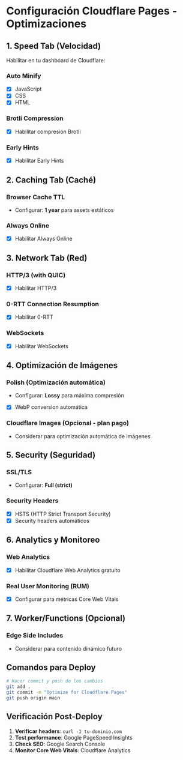 # Configuración Cloudflare Pages - Optimizaciones

## 1. **Speed Tab (Velocidad)**
Habilitar en tu dashboard de Cloudflare:

### Auto Minify
- [x] JavaScript
- [x] CSS
- [x] HTML

### Brotli Compression
- [x] Habilitar compresión Brotli

### Early Hints
- [x] Habilitar Early Hints

## 2. **Caching Tab (Caché)**

### Browser Cache TTL
- Configurar: **1 year** para assets estáticos

### Always Online
- [x] Habilitar Always Online

## 3. **Network Tab (Red)**

### HTTP/3 (with QUIC)
- [x] Habilitar HTTP/3

### 0-RTT Connection Resumption
- [x] Habilitar 0-RTT

### WebSockets
- [x] Habilitar WebSockets

## 4. **Optimización de Imágenes**

### Polish (Optimización automática)
- Configurar: **Lossy** para máxima compresión
- [x] WebP conversion automática

### Cloudflare Images (Opcional - plan pago)
- Considerar para optimización automática de imágenes

## 5. **Security (Seguridad)**

### SSL/TLS
- Configurar: **Full (strict)**

### Security Headers
- [x] HSTS (HTTP Strict Transport Security)
- [x] Security headers automáticos

## 6. **Analytics y Monitoreo**

### Web Analytics
- [x] Habilitar Cloudflare Web Analytics gratuito

### Real User Monitoring (RUM)
- [x] Configurar para métricas Core Web Vitals

## 7. **Worker/Functions (Opcional)**

### Edge Side Includes
- Considerar para contenido dinámico futuro

## Comandos para Deploy

```bash
# Hacer commit y push de los cambios
git add .
git commit -m "Optimize for Cloudflare Pages"
git push origin main
```

## Verificación Post-Deploy

1. **Verificar headers**: `curl -I tu-dominio.com`
2. **Test performance**: Google PageSpeed Insights
3. **Check SEO**: Google Search Console
4. **Monitor Core Web Vitals**: Cloudflare Analytics